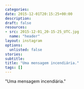 ```yaml
---
categories:
date: 2015-12-01T20:15:25+00:00
description:
draft: false
resources:
- src: 2015-12-01_20-15-25_UTC.jpg
  name: "header"
layout: instagram
options:
  unlisted: false
stories:
subtitle:
title: "Uma mensagem incendiária."
tags: []
---
```


"Uma mensagem incendiária."
